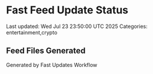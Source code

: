# Fast Feed Update Status
Last updated: Wed Jul 23 23:50:00 UTC 2025
Categories: entertainment,crypto

## Feed Files Generated

Generated by Fast Updates Workflow

